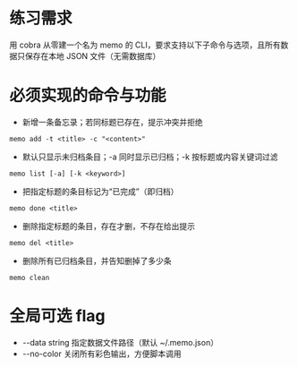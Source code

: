 # 练习需求
用 cobra 从零建一个名为 memo 的 CLI，要求支持以下子命令与选项，且所有数据只保存在本地 JSON 文件（无需数据库）
# 必须实现的命令与功能
- 新增一条备忘录；若同标题已存在，提示冲突并拒绝
```
memo add -t <title> -c "<content>"
```
- 默认只显示未归档条目；-a 同时显示已归档；-k 按标题或内容关键词过滤
```
memo list [-a] [-k <keyword>]
```
- 把指定标题的条目标记为“已完成”（即归档）
```
memo done <title>
```
- 删除指定标题的条目，存在才删，不存在给出提示
```
memo del <title>
```
- 删除所有已归档条目，并告知删掉了多少条
```
memo clean
```
# 全局可选 flag
- --data string  指定数据文件路径（默认 ~/.memo.json）
- --no-color     关闭所有彩色输出，方便脚本调用

